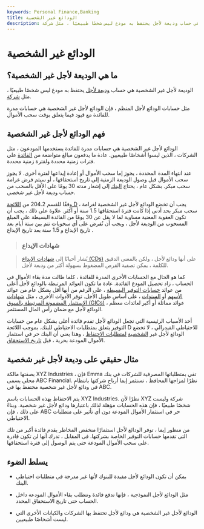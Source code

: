 ```yaml
---
keywords: Personal Finance,Banking
title: الودائع غير الشخصية
description: الوديعة لأجل غير الشخصية هي حساب وديعة لأجل يحتفظ به مودع ليس شخصًا طبيعيًا ، مثل شركة.
---
```


# الودائع غير الشخصية
## ما هي الوديعة لأجل غير الشخصية؟

الوديعة لأجل غير الشخصية هي حساب [وديعة لأجل](/timedeposit) يحتفظ به مودع ليس شخصًا طبيعيًا ، مثل [شركة](/corporation).

مثل حسابات الودائع لأجل المنظم ، فإن الودائع لأجل غير الشخصية هي حسابات مدرة للفائدة مع قيود فيما يتعلق بوقت سحب الأموال.

## فهم الودائع لأجل غير الشخصية

الودائع لأجل غير الشخصية هي حسابات مدرة للفائدة يستخدمها المودعون ، مثل الشركات ، الذين ليسوا أشخاصًا طبيعيين. عادة ما يدفعون مبالغ متواضعة من [الفائدة](/interest) على فترات زمنية محددة ولفترة زمنية محددة.

عند انتهاء المدة المحددة ، يجوز إما سحب الأموال أو إعادة إيداعها لفترة أخرى. لا يجوز سحب الأموال قبل وصول الوديعة الزمنية إلى تاريخ استحقاقها ، أو سيتم فرض غرامة سحب مبكر. بشكل عام ، يحتاج [البنك](/bank) إلى إشعار مدته 30 يومًا على الأقل بالسحب من حساب وديعة لأجل غير شخصي.

وفقًا للقسم 204.2 من [اللائحة D](/regulationd) ، يجب أن تخضع الودائع لأجل غير الشخصية لغرامة سحب مبكر بحد أدنى إذا كانت فترة استحقاقها 1.5 سنة أو أكثر. علاوة على ذلك ، يجب أن تكون العقوبة المعنية مساوية لما لا يقل عن 30 يومًا من الفائدة البسيطة على المبلغ المسحوب من الوديعة لأجل ، ويجب أن تُفرض على أي سحوبات تتم بين ستة أيام بعد تاريخ الإيداع و 1.5 سنة بعد تاريخ الإيداع .

> ### شهادات الإيداع

> يُشار أحيانًا إلى [شهادات الإيداع (CDs)](/certificateofdeposit) على أنها ودائع لأجل ، ولكن بالمعنى الدقيق للكلمة ، يمكن تصفية القرص المضغوط بسهولة أكثر من وديعة لأجل.

>

كما هو الحال مع الحسابات الأخرى المدرة للفائدة ، كلما طالت مدة بقاء الأموال في الحساب ، زاد تحصيل المودع الفائدة. عادة ما تكون العوائد المرتبطة بالودائع لأجل أعلى من عوائد [حسابات التوفير البسيطة](/savingsaccount) ، على الرغم من أنها أقل بشكل عام من عوائد [الأسهم](/stock) أو [السندات](/bond) ، على أساس طويل الأجل. توفر الأدوات الأخرى ، مثل [شهادات الاستثمار المضمونة المرتبطة بالسوق (GICs)](/gic) ، عوائد مماثلة أو أكبر لعائدات معظم الودائع لأجل مع ضمان رأس المال المستثمر.

أحد الأسباب الرئيسية التي تجعل الودائع لأجل تقدم فائدة أعلى بشكل عام من حسابات التوفير يتعلق بمتطلبات الاحتياطي للبنك. بموجب اللائحة D للاحتياطي الفيدرالي ، لا تخضع الودائع لأجل غير [الشخصية](/requiredreserves) [لمتطلبات الاحتفاظ](/requiredreserves) ، وهذا يعني أن البنك حر في استثمار الأموال المودعة بحرية ، قبل [تاريخ الاستحقاق](/maturitydate).

## مثال حقيقي على وديعة لأجل غير شخصية

بصفتها مالكة XYZ Industries ، فإن Emma تفي بمتطلباتها المصرفية للشركات في بنك محلي يسمى ABC Financial. نظرًا لمزاجها المحافظ ، تستثمر إيما أرباح شركتها بانتظام في ودائع لأجل غير شخصية محتفظ بها في ABC.

يتم الاحتفاظ بهذه الحسابات باسم XYZ Industries. نظرًا لأن XYZ شركة وليست شخصًا طبيعيًا ، فإن هذه الحسابات مؤهلة لذلك باعتبارها ودائع لأجل غير شخصية. وبناءً على ذلك ، فإن ABC حر في استثمار الأموال المودعة دون أي تأثير على متطلبات الاحتياطي.

من منظور إيما ، توفر الودائع لأجل استثمارًا منخفض المخاطر يقدم فائدة أكبر من تلك التي تقدمها حسابات التوفير الخاصة بشركتها. في المقابل ، تدرك أنها لن تكون قادرة على سحب الأموال المودعة حتى يتم الوصول إلى فترة استحقاقها.

## يسلط الضوء

- يمكن أن تكون الودائع لأجل مفيدة للبنوك لأنها غير مدرجة في متطلبات احتياطي البنك.

- مثل الودائع لأجل النموذجية ، فإنها تدفع فائدة وتتطلب بقاء الأموال المودعة داخل الحساب حتى تاريخ الاستحقاق المحدد.

- الودائع لأجل غير الشخصية هي ودائع لأجل تحتفظ بها الشركات والكيانات الأخرى التي ليست أشخاصًا طبيعيين.

